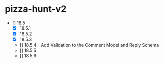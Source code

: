 # pizza-hunt-v2

* [] 18.5
    * [x] 18.5.1
    * [x] 18.5.2
    * [x] 18.5.3
    * [] 18.5.4 - Add Validation to the Comment Model and Reply Schema
    * [] 18.5.5
    * [] 18.5.6